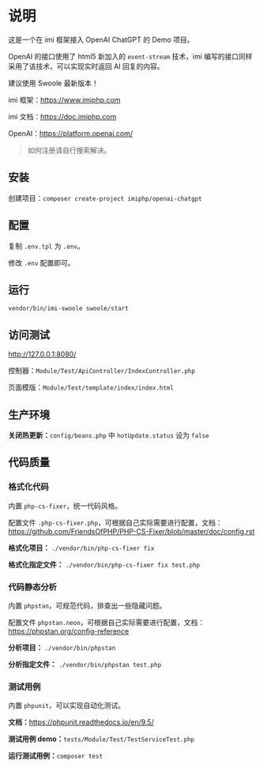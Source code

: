 # 说明

这是一个在 imi 框架接入 OpenAI ChatGPT 的 Demo 项目。

OpenAI 的接口使用了 html5 新加入的 `event-stream` 技术，imi 编写的接口同样采用了该技术，可以实现实时返回 AI 回复的内容。

建议使用 Swoole 最新版本！

imi 框架：<https://www.imiphp.com>

imi 文档：<https://doc.imiphp.com>

OpenAI：<https://platform.openai.com/>

> 如何注册请自行搜索解决。

## 安装

创建项目：`composer create-project imiphp/openai-chatgpt`

## 配置

复制 `.env.tpl` 为 `.env`。

修改 `.env` 配置即可。

## 运行

`vendor/bin/imi-swoole swoole/start`

## 访问测试

<http://127.0.0.1:8080/>

控制器：`Module/Test/ApiController/IndexController.php`

页面模版：`Module/Test/template/index/index.html`

## 生产环境

**关闭热更新：**`config/beans.php` 中 `hotUpdate.status` 设为 `false`

## 代码质量

### 格式化代码

内置 `php-cs-fixer`，统一代码风格。

配置文件 `.php-cs-fixer.php`，可根据自己实际需要进行配置，文档：<https://github.com/FriendsOfPHP/PHP-CS-Fixer/blob/master/doc/config.rst>

**格式化项目：** `./vendor/bin/php-cs-fixer fix`

**格式化指定文件：** `./vendor/bin/php-cs-fixer fix test.php`

### 代码静态分析

内置 `phpstan`，可规范代码，排查出一些隐藏问题。

配置文件 `phpstan.neon`，可根据自己实际需要进行配置，文档：<https://phpstan.org/config-reference>

**分析项目：** `./vendor/bin/phpstan`

**分析指定文件：** `./vendor/bin/phpstan test.php`

### 测试用例

内置 `phpunit`，可以实现自动化测试。

**文档：**<https://phpunit.readthedocs.io/en/9.5/>

**测试用例 demo：**`tests/Module/Test/TestServiceTest.php`

**运行测试用例：**`composer test`
